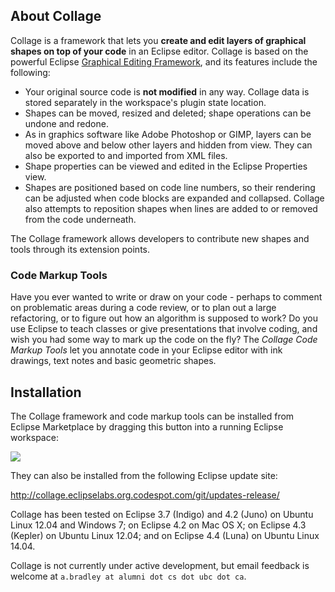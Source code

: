 ## About Collage

Collage is a framework that lets you **create and edit layers of graphical shapes on 
top of your code** in an Eclipse editor. Collage is based on the powerful Eclipse 
[Graphical Editing Framework](http://www.eclipse.org/gef/), and its features include the following:

* Your original source code is **not modified** in any way. Collage data is stored separately in the workspace's plugin state location.
* Shapes can be moved, resized and deleted; shape operations can be undone and redone.
* As in graphics software like Adobe Photoshop or GIMP, layers can be moved above and below other layers and hidden from view. They can also be exported to and imported from XML files.
* Shape properties can be viewed and edited in the Eclipse Properties view.
* Shapes are positioned based on code line numbers, so their rendering can be adjusted when code blocks are expanded and collapsed. Collage also attempts to reposition shapes when lines are added to or removed from the code underneath.

The Collage framework allows developers to contribute new shapes and tools through its extension points.

### Code Markup Tools

Have you ever wanted to write or draw on your code - perhaps to comment on problematic areas during a code review, or to plan out a large refactoring, or to figure out how an algorithm is supposed to work? Do you use Eclipse to teach classes or give presentations that involve coding, and wish you had some way to mark up the code on the fly? The *Collage Code Markup Tools* let you annotate code in your Eclipse editor with ink drawings, text notes and basic geometric shapes.

## Installation

The Collage framework and code markup tools can be installed from Eclipse Marketplace by dragging this button into a running Eclipse workspace:

<a href="http://marketplace.eclipse.org/marketplace-client-intro?mpc_install=378587" title="Drag and drop into a running Eclipse Indigo or Juno workspace to install Collage Framework and Code Markup Tools"><img src="http://marketplace.eclipse.org/misc/installbutton.png"/></a>

They can also be installed from the following Eclipse update site:

  http://collage.eclipselabs.org.codespot.com/git/updates-release/

Collage has been tested on Eclipse 3.7 (Indigo) and 4.2 (Juno) on Ubuntu Linux 12.04 and Windows 7; on Eclipse 4.2 on Mac OS X; on Eclipse 4.3 (Kepler) on Ubuntu Linux 12.04; and on Eclipse 4.4 (Luna) on Ubuntu Linux 14.04.

Collage is not currently under active development, but email feedback is welcome at `a.bradley at alumni dot cs dot ubc dot ca`.
